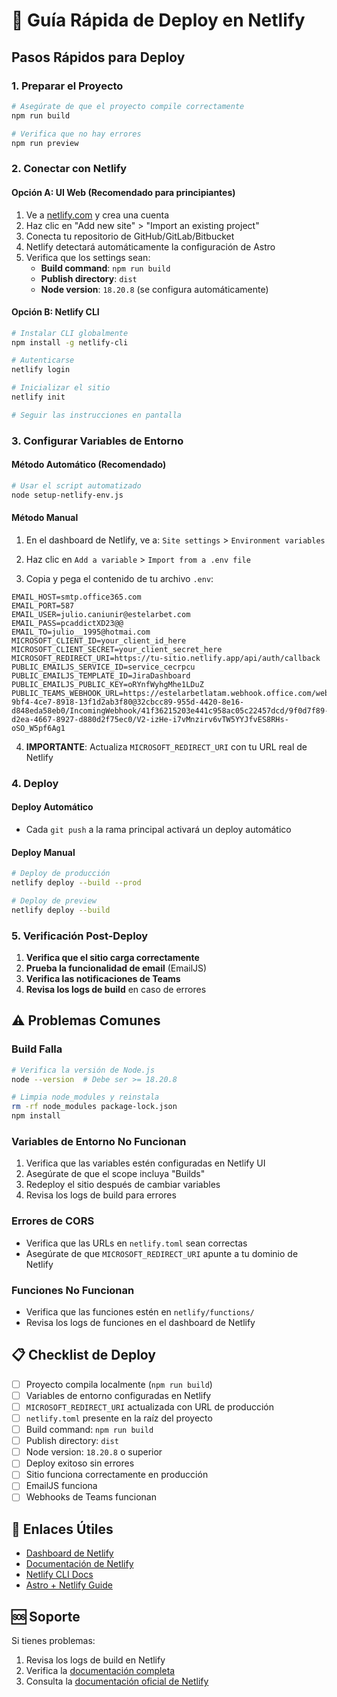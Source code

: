 # 🚀 Guía Rápida de Deploy en Netlify

## Pasos Rápidos para Deploy

### 1. Preparar el Proyecto

```bash
# Asegúrate de que el proyecto compile correctamente
npm run build

# Verifica que no hay errores
npm run preview
```

### 2. Conectar con Netlify

#### Opción A: UI Web (Recomendado para principiantes)

1. Ve a [netlify.com](https://netlify.com) y crea una cuenta
2. Haz clic en "Add new site" > "Import an existing project"
3. Conecta tu repositorio de GitHub/GitLab/Bitbucket
4. Netlify detectará automáticamente la configuración de Astro
5. Verifica que los settings sean:
   - **Build command**: `npm run build`
   - **Publish directory**: `dist`
   - **Node version**: `18.20.8` (se configura automáticamente)

#### Opción B: Netlify CLI

```bash
# Instalar CLI globalmente
npm install -g netlify-cli

# Autenticarse
netlify login

# Inicializar el sitio
netlify init

# Seguir las instrucciones en pantalla
```

### 3. Configurar Variables de Entorno

#### Método Automático (Recomendado)

```bash
# Usar el script automatizado
node setup-netlify-env.js
```

#### Método Manual

1. En el dashboard de Netlify, ve a:
   `Site settings` > `Environment variables`

2. Haz clic en `Add a variable` > `Import from a .env file`

3. Copia y pega el contenido de tu archivo `.env`:

```env
EMAIL_HOST=smtp.office365.com
EMAIL_PORT=587
EMAIL_USER=julio.caniunir@estelarbet.com
EMAIL_PASS=pcaddictXD23@@
EMAIL_TO=julio__1995@hotmai.com
MICROSOFT_CLIENT_ID=your_client_id_here
MICROSOFT_CLIENT_SECRET=your_client_secret_here
MICROSOFT_REDIRECT_URI=https://tu-sitio.netlify.app/api/auth/callback
PUBLIC_EMAILJS_SERVICE_ID=service_cecrpcu
PUBLIC_EMAILJS_TEMPLATE_ID=JiraDashboard
PUBLIC_EMAILJS_PUBLIC_KEY=oRYnfWyhgMhe1LDuZ
PUBLIC_TEAMS_WEBHOOK_URL=https://estelarbetlatam.webhook.office.com/webhookb2/fdabeb19-9bf4-4ce7-8918-13f1d2ab3f80@32cbcc89-955d-4420-8e16-d848eda58eb0/IncomingWebhook/41f36215203e441c958ac05c22457dcd/9f0d7f89-d2ea-4667-8927-d880d2f75ec0/V2-izHe-i7vMnzirv6vTW5YYJfvES8RHs-oSO_W5pf6Ag1
```

4. **IMPORTANTE**: Actualiza `MICROSOFT_REDIRECT_URI` con tu URL real de Netlify

### 4. Deploy

#### Deploy Automático
- Cada `git push` a la rama principal activará un deploy automático

#### Deploy Manual
```bash
# Deploy de producción
netlify deploy --build --prod

# Deploy de preview
netlify deploy --build
```

### 5. Verificación Post-Deploy

1. **Verifica que el sitio carga correctamente**
2. **Prueba la funcionalidad de email** (EmailJS)
3. **Verifica las notificaciones de Teams**
4. **Revisa los logs de build** en caso de errores

## ⚠️ Problemas Comunes

### Build Falla

```bash
# Verifica la versión de Node.js
node --version  # Debe ser >= 18.20.8

# Limpia node_modules y reinstala
rm -rf node_modules package-lock.json
npm install
```

### Variables de Entorno No Funcionan

1. Verifica que las variables estén configuradas en Netlify UI
2. Asegúrate de que el scope incluya "Builds"
3. Redeploy el sitio después de cambiar variables
4. Revisa los logs de build para errores

### Errores de CORS

- Verifica que las URLs en `netlify.toml` sean correctas
- Asegúrate de que `MICROSOFT_REDIRECT_URI` apunte a tu dominio de Netlify

### Funciones No Funcionan

- Verifica que las funciones estén en `netlify/functions/`
- Revisa los logs de funciones en el dashboard de Netlify

## 📋 Checklist de Deploy

- [ ] Proyecto compila localmente (`npm run build`)
- [ ] Variables de entorno configuradas en Netlify
- [ ] `MICROSOFT_REDIRECT_URI` actualizada con URL de producción
- [ ] `netlify.toml` presente en la raíz del proyecto
- [ ] Build command: `npm run build`
- [ ] Publish directory: `dist`
- [ ] Node version: `18.20.8` o superior
- [ ] Deploy exitoso sin errores
- [ ] Sitio funciona correctamente en producción
- [ ] EmailJS funciona
- [ ] Webhooks de Teams funcionan

## 🔗 Enlaces Útiles

- [Dashboard de Netlify](https://app.netlify.com/)
- [Documentación de Netlify](https://docs.netlify.com/)
- [Netlify CLI Docs](https://cli.netlify.com/)
- [Astro + Netlify Guide](https://docs.astro.build/en/guides/deploy/netlify/)

## 🆘 Soporte

Si tienes problemas:

1. Revisa los logs de build en Netlify
2. Verifica la [documentación completa](./NETLIFY_ENV_SETUP.md)
3. Consulta la [documentación oficial de Netlify](https://docs.netlify.com/)